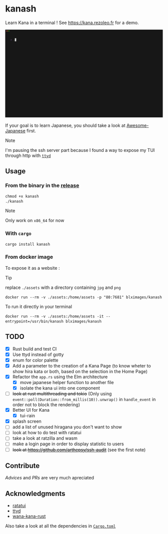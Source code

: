 # kanash

Learn Kana in a terminal !
See https://kana.rezoleo.fr for a demo.

![demo](./assets/demo.gif)

If your goal is to learn Japanese, you should take a look at [Awesome-Japanese](https://github.com/yudataguy/Awesome-Japanese) first.

> [!NOTE]
> I'm pausing the ssh server part because I found a way to expose my TUI through http with [`ttyd`](https://github.com/tsl0922/ttyd)

## Usage

### From the binary in the [release](https://github.com/benoitlx/kanash/releases/)

```
chmod +x kanash
./kanash
```

> [!NOTE]
> Only work on `x86_64` for now

### With `cargo`

```
cargo install kanash
```

### From docker image

To expose it as a website :

> [!TIP]
> replace `./assets` with a directory containing `jpg` and `png`

```
docker run --rm -v ./assets:/home/assets -p "80:7681" blximages/kanash
```

To run it directly in your terminal

```
docker run --rm -v ./assets:/home/assets -it --entrypoint=/usr/bin/kanash blximages/kanash
```

## TODO

- [x] Rust build and test CI
- [x] Use ttyd instead of gotty
- [x] enum for color palette
- [x] Add a parameter to the creation of a Kana Page (to know wheter to show hira kata or both, based on the selection in the Home Page)
- [x] Refactor the `app.rs` using the Elm architecture
  - [x] move japanese helper function to another file
  - [x] isolate the kana ui into one component
- [ ] ~~look at rust multithreading and tokio~~ (Only using `event::poll(Duration::from_millis(10)).unwrap()` in `handle_event` in order not to block the rendering)
- [x] Better UI for Kana
  - [x] tui-rain
- [x] splash screen
- [ ] add a list of unused hiragana you don't want to show
- [ ] look at how to do test with ratatui
- [ ] take a look at ratzilla and wasm
- [ ] make a login page in order to display statistic to users
- [ ] ~~look at https://github.com/arthepsy/ssh-audit~~ (see the first note)

## Contribute

_Advices_ and _PRs_ are very much apreciated

## Acknowledgments

- [ratatui](https://github.com/ratatui/ratatui)
- [ttyd](https://github.com/tsl0922/ttyd)
- [wana-kana-rust](https://github.com/PSeitz/wana_kana_rust)

Also take a look at all the dependencies in [`Cargo.toml`](./Cargo.toml)
